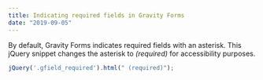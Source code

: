 ```yaml
---
title: Indicating required fields in Gravity Forms
date: "2019-09-05"
---
```


By default, Gravity Forms indicates required fields with an asterisk. This jQuery snippet changes the asterisk to <em>(required)</em> for accessibility purposes.

```javascript
jQuery('.gfield_required').html(" (required)");
```
